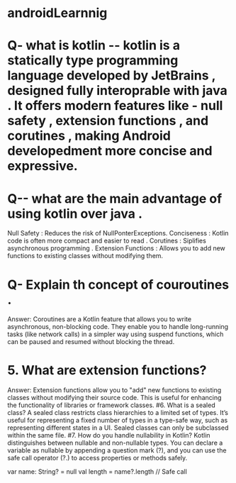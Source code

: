 # androidLearnnig
# Q- what is kotlin -- kotlin is a statically type programming language developed by JetBrains , designed  fully interoprable with java . It offers modern features like - null safety , extension functions , and corutines , making Android developedment more concise and expressive.
# Q-- what are the main advantage of using kotlin over java .
Null Safety : Reduces the risk of NullPonterExceptions.
Conciseness : Kotlin code is often more compact and easier to read .
Corutines : Siplifies asynchronous programming .
Extension Functions : Allows you to add new functions to existing classes without modifying them.
# Q- Explain th concept of couroutines .
Answer: Coroutines are a Kotlin feature that allows you to write asynchronous, non-blocking code. They enable you to handle long-running tasks (like network calls) in a simpler way using suspend functions, which can be paused and resumed without blocking the thread.
# 5. What are extension functions?
Answer: Extension functions allow you to "add" new functions to existing classes without modifying their source code. This is useful for enhancing the functionality of libraries or framework classes.
#6. What is a sealed class?
A sealed class restricts class hierarchies to a limited set of types. It’s useful for representing a fixed number of types in a type-safe way, such as representing different states in a UI. Sealed classes can only be subclassed within the same file.
#7. How do you handle nullability in Kotlin?
 Kotlin distinguishes between nullable and non-nullable types. You can declare a variable as nullable by appending a question mark (?), and you can use the safe call operator (?.) to access properties or methods safely.

var name: String? = null
val length = name?.length // Safe call











